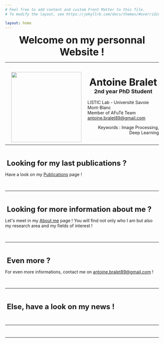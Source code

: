 ```yaml
---
# Feel free to add content and custom Front Matter to this file.
# To modify the layout, see https://jekyllrb.com/docs/themes/#overriding-theme-defaults

layout: home
---
```


**<center><font size = 6> Welcome on my personnal Website ! </font></center>**

---
<br/>
<img align="left" width=230 hspace=20px src="/images/photoKualaLumpur.jpg">


**<center><font size = 6>Antoine Bralet</font></center>**
**<center><font size = 4>2nd year PhD Student</font></center>**<br/>
LISTIC Lab - Université Savoie Mont-Blanc <br/>
Member of AFuTé Team<br/>
antoine.bralet89@gmail.com<br/>
<div style="text-align: right">
Keywords : Image Processing, Deep Learning
</div>
<br/>

--- 

&nbsp;

**<font size = 5> Looking for my last publications ? </font>**

Have a look on my [Publications](https://ant89ne.github.io/publications/) page !

&nbsp;

---

&nbsp;

**<font size = 5> Looking for more information about me ? </font>**

Let's meet in my [About me](https://ant89ne.github.io/about/) page ! You will find not only who I am but also my research area and my fields of interest !

&nbsp;

---

&nbsp;

**<font size = 5> Even more ? </font>**

For even more informations, contact me on antoine.bralet89@gmail.com !

&nbsp;

---

&nbsp;

**<font size = 5> Else, have a look on my news ! </font>** 

&nbsp;

---

<font size = 1> <br/> </font>

---

<br/>

